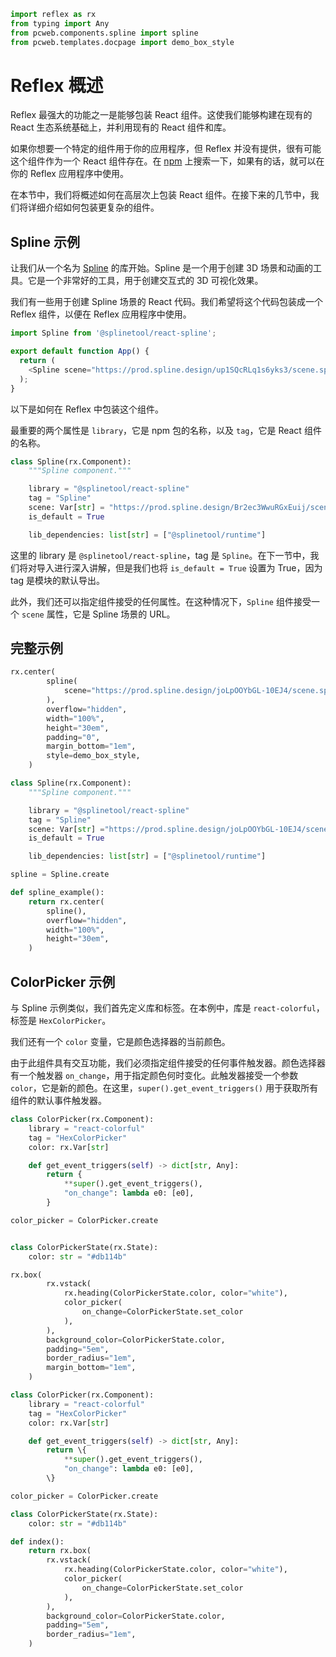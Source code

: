 ```python exec
import reflex as rx
from typing import Any
from pcweb.components.spline import spline
from pcweb.templates.docpage import demo_box_style
```
# Reflex 概述


Reflex 最强大的功能之一是能够包装 React 组件。这使我们能够构建在现有的 React 生态系统基础上，并利用现有的 React 组件和库。

如果你想要一个特定的组件用于你的应用程序，但 Reflex 并没有提供，很有可能这个组件作为一个 React 组件存在。在 [npm](https://www.npmjs.com/) 上搜索一下，如果有的话，就可以在你的 Reflex 应用程序中使用。

在本节中，我们将概述如何在高层次上包装 React 组件。在接下来的几节中，我们将详细介绍如何包装更复杂的组件。


## Spline 示例


让我们从一个名为 [Spline](https://spline.design/) 的库开始。Spline 是一个用于创建 3D 场景和动画的工具。它是一个非常好的工具，用于创建交互式的 3D 可视化效果。


我们有一些用于创建 Spline 场景的 React 代码。我们希望将这个代码包装成一个 Reflex 组件，以便在 Reflex 应用程序中使用。

```javascript
import Spline from '@splinetool/react-spline';

export default function App() {
  return (
    <Spline scene="https://prod.spline.design/up1SQcRLq1s6yks3/scene.splinecode" />
  );
}
```
以下是如何在 Reflex 中包装这个组件。

最重要的两个属性是 `library`，它是 npm 包的名称，以及 `tag`，它是 React 组件的名称。

```python
class Spline(rx.Component):
    """Spline component."""

    library = "@splinetool/react-spline"
    tag = "Spline"
    scene: Var[str] = "https://prod.spline.design/Br2ec3WwuRGxEuij/scene.splinecode"
    is_default = True

    lib_dependencies: list[str] = ["@splinetool/runtime"]
```


这里的 library 是 `@splinetool/react-spline`，tag 是 `Spline`。在下一节中，我们将对导入进行深入讲解，但是我们也将 `is_default = True` 设置为 True，因为 tag 是模块的默认导出。

此外，我们还可以指定组件接受的任何属性。在这种情况下，`Spline` 组件接受一个 `scene` 属性，它是 Spline 场景的 URL。


## 完整示例

```python eval
rx.center(
        spline(
            scene="https://prod.spline.design/joLpOOYbGL-10EJ4/scene.splinecode"
        ),
        overflow="hidden",
        width="100%",
        height="30em",
        padding="0",
        margin_bottom="1em",
        style=demo_box_style,
    )
```

```python
class Spline(rx.Component):
    """Spline component."""

    library = "@splinetool/react-spline"
    tag = "Spline"
    scene: Var[str] ="https://prod.spline.design/joLpOOYbGL-10EJ4/scene.splinecode"
    is_default = True

    lib_dependencies: list[str] = ["@splinetool/runtime"]

spline = Spline.create

def spline_example():
    return rx.center(
        spline(),
        overflow="hidden",
        width="100%",
        height="30em",
    )
```

## ColorPicker 示例

与 Spline 示例类似，我们首先定义库和标签。在本例中，库是 `react-colorful`，标签是 `HexColorPicker`。

我们还有一个 `color` 变量，它是颜色选择器的当前颜色。

由于此组件具有交互功能，我们必须指定组件接受的任何事件触发器。颜色选择器有一个触发器 `on_change`，用于指定颜色何时变化。此触发器接受一个参数 `color`，它是新的颜色。在这里，`super().get_event_triggers()` 用于获取所有组件的默认事件触发器。


```python exec
class ColorPicker(rx.Component):
    library = "react-colorful"
    tag = "HexColorPicker"
    color: rx.Var[str]

    def get_event_triggers(self) -> dict[str, Any]:
        return {
            **super().get_event_triggers(),
            "on_change": lambda e0: [e0],
        }

color_picker = ColorPicker.create


class ColorPickerState(rx.State):
    color: str = "#db114b"
```

```python eval
rx.box(
        rx.vstack(
            rx.heading(ColorPickerState.color, color="white"),
            color_picker(
                on_change=ColorPickerState.set_color
            ),
        ),
        background_color=ColorPickerState.color,
        padding="5em",
        border_radius="1em",
        margin_bottom="1em",
    )
```

```python
class ColorPicker(rx.Component):
    library = "react-colorful"
    tag = "HexColorPicker"
    color: rx.Var[str]

    def get_event_triggers(self) -> dict[str, Any]:
        return \{
            **super().get_event_triggers(),
            "on_change": lambda e0: [e0],
        \}

color_picker = ColorPicker.create

class ColorPickerState(rx.State):
    color: str = "#db114b"

def index():
    return rx.box(
        rx.vstack(
            rx.heading(ColorPickerState.color, color="white"),
            color_picker(
                on_change=ColorPickerState.set_color
            ),
        ),
        background_color=ColorPickerState.color,
        padding="5em",
        border_radius="1em",
    )

```

